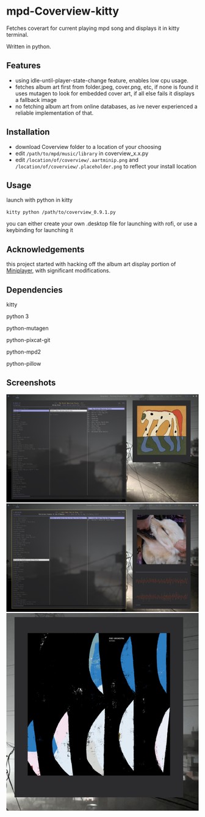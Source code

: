 # mpd-Coverview-kitty
Fetches coverart for current playing mpd song and displays it in kitty terminal.

Written in python.

## Features

- using idle-until-player-state-change feature, enables low cpu usage.
- fetches album art first from folder.jpeg, cover.png, etc, if none is found it uses mutagen to look for embedded cover art, if all else fails it displays a fallback image
- no fetching album art from online databases, as ive never experienced a reliable implementation of that.
## Installation

- download Coverview folder to a location of your choosing
- edit `/path/to/mpd/music/library` in coverview_x.x.py
- edit `/location/of/coverview/.aartminip.png` and `/location/of/coverview/.placeholder.png` to reflect your install location

## Usage

launch with python in kitty

`kitty python /path/to/coverview_0.9.1.py`

you can either create your own .desktop file for launching with rofi, or use a keybinding for launching it

## Acknowledgements

this project started with hacking off the album art display portion of 
[Miniplayer](https://github.com/GuardKenzie/miniplayer/tree/main), with significant modifications. 


## Dependencies

kitty

python 3

python-mutagen

python-pixcat-git

python-mpd2

python-pillow

## Screenshots

![alt text](https://github.com/dedenholm/mpd-Coverview-kitty/blob/main/Screenshots/Screenshot_3.png "suggested usage")
![alt text](https://github.com/dedenholm/mpd-Coverview-kitty/blob/main/Screenshots/Screenshot_4.png "suggested usage")
![alt text](https://github.com/dedenholm/mpd-Coverview-kitty/blob/main/Screenshots/Screenshot_2.png "only the program")
